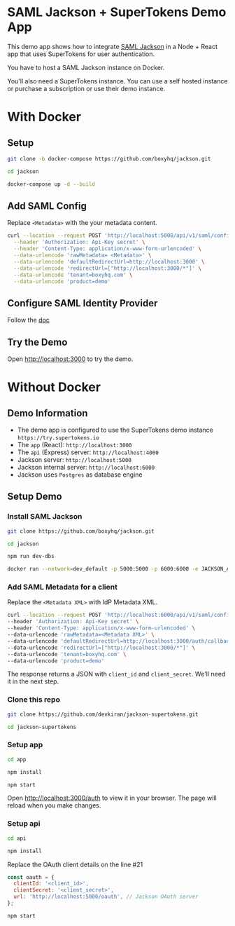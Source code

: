 # SAML Jackson + SuperTokens Demo App

This demo app shows how to integrate [SAML Jackson](https://github.com/boxyhq/jackson) in a Node + React app that uses SuperTokens for user authentication.

You have to host a SAML Jackson instance on Docker.

You'll also need a SuperTokens instance. You can use a self hosted instance or purchase a subscription or use their demo instance.


# With Docker

## Setup

```bash
git clone -b docker-compose https://github.com/boxyhq/jackson.git
```

```bash
cd jackson
```

```bash
docker-compose up -d --build
```

## Add SAML Config

Replace `<Metadata>` with the your metadata content.

```bash
curl --location --request POST 'http://localhost:5000/api/v1/saml/config' \
  --header 'Authorization: Api-Key secret' \
  --header 'Content-Type: application/x-www-form-urlencoded' \
  --data-urlencode 'rawMetadata= <Metadata>' \
  --data-urlencode 'defaultRedirectUrl=http://localhost:3000' \
  --data-urlencode 'redirectUrl=["http://localhost:3000/*"]' \
  --data-urlencode 'tenant=boxyhq.com' \
  --data-urlencode 'product=demo'
```

## Configure SAML Identity Provider
Follow the [doc](https://boxyhq.com/docs/jackson/configure-saml-idp) 

## Try the Demo
Open [http://localhost:3000](http://localhost:3000) to try the demo.

# Without Docker

## Demo Information

- The demo app is configured to use the SuperTokens demo instance `https://try.supertokens.io`
- The `app` (React): `http://localhost:3000`
- The `api` (Express) server: `http://localhost:4000`
- Jackson server: `http://localhost:5000`
- Jackson internal server: `http://localhost:6000`
- Jackson uses `Postgres` as database engine

## Setup Demo

### Install SAML Jackson

```bash
git clone https://github.com/boxyhq/jackson.git
```

```bash
cd jackson
```

```bash
npm run dev-dbs
```

```bash
docker run --network=dev_default -p 5000:5000 -p 6000:6000 -e JACKSON_API_KEYS='secret' -e DB_URL='postgres://postgres:postgres@dev-postgres-1:5432/postgres' boxyhq/jackson:40706fd
```

### Add SAML Metadata for a client

Replace the `<Metadata XML>` with IdP Metadata XML.

```bash
curl --location --request POST 'http://localhost:6000/api/v1/saml/config' \
--header 'Authorization: Api-Key secret' \
--header 'Content-Type: application/x-www-form-urlencoded' \
--data-urlencode 'rawMetadata=<Metadata XML>' \
--data-urlencode 'defaultRedirectUrl=http://localhost:3000/auth/callback/saml-jackson' \
--data-urlencode 'redirectUrl=["http://localhost:3000/*"]' \
--data-urlencode 'tenant=boxyhq.com' \
--data-urlencode 'product=demo'
```

The response returns a JSON with `client_id` and `client_secret`. We'll need it in the next step.

### Clone this repo

```bash
git clone https://github.com/devkiran/jackson-supertokens.git
```

```bash
cd jackson-supertokens
```

### Setup app

```bash
cd app
```

```bash
npm install
```

```bash
npm start
```

Open [http://localhost:3000/auth](http://localhost:3000/auth) to view it in your browser. The page will reload when you make changes.

### Setup api

```bash
cd api
```

```bash
npm install
```

Replace the OAuth client details on the line #21

```javascript
const oauth = {
  clientId: '<client_id>',
  clientSecret: '<client_secret>',
  url: 'http://localhost:5000/oauth', // Jackson OAuth server
};
```

```bash
npm start
```
